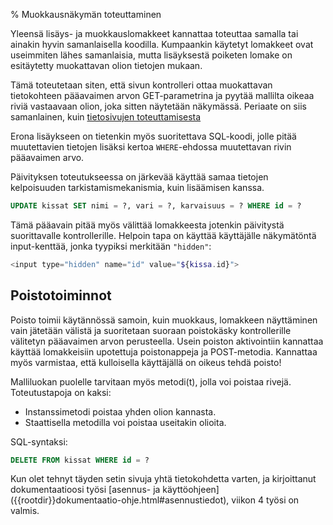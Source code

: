 % Muokkausnäkymän toteuttaminen
<!-- order: 10 -->
<!-- tags: viikko4-java -->

<wip />

Yleensä lisäys- ja muokkauslomakkeet kannattaa toteuttaa samalla tai ainakin hyvin samanlaisella koodilla.
Kumpaankin käytetyt lomakkeet ovat useimmiten lähes samanlaisia, mutta lisäyksestä poiketen
lomake on esitäytetty muokattavan olion tietojen mukaan. 

Tämä toteutetaan siten, että sivun kontrolleri ottaa muokattavan tietokohteen pääavaimen arvon GET-parametrina ja 
pyytää mallilta oikeaa riviä vastaavaan olion, joka sitten näytetään näkymässä.
Periaate on siis samanlainen, kuin 
[tietosivujen toteuttamisesta](listausnakymat.html#tietosivut)

Erona lisäykseen on tietenkin myös suoritettava SQL-koodi, jolle pitää muutettavien tietojen lisäksi kertoa `WHERE`-ehdossa muutettavan rivin pääavaimen arvo.

Päivityksen toteutukseessa on järkevää käyttää samaa tietojen kelpoisuuden tarkistamismekanismia, kuin lisäämisen kanssa.

~~~sql
UPDATE kissat SET nimi = ?, vari = ?, karvaisuus = ? WHERE id = ?
~~~

Tämä pääavain pitää myös välittää lomakkeesta jotenkin päivitystä suorittavalle kontrollerille. 
Helpoin tapa on käyttää käyttäjälle näkymätöntä input-kenttää, jonka tyypiksi merkitään `"hidden"`:

~~~php
<input type="hidden" name="id" value="${kissa.id}">
~~~

## Poistotoiminnot

Poisto toimii käytännössä samoin, kuin muokkaus, lomakkeen näyttäminen vain jätetään välistä ja suoritetaan suoraan poistokäsky kontrollerille välitetyn pääavaimen arvon perusteella.
Usein poiston aktivointiin kannattaa käyttää lomakkeisiin upotettuja poistonappeja ja POST-metodia.
Kannattaa myös varmistaa, että kulloisella käyttäjällä on oikeus tehdä poisto!

Malliluokan puolelle tarvitaan myös metodi(t), jolla voi poistaa rivejä. Toteutustapoja on kaksi:

  * Instanssimetodi poistaa yhden olion kannasta.
  * Staattisella metodilla voi poistaa useitakin olioita.
 
SQL-syntaksi:

~~~sql
DELETE FROM kissat WHERE id = ?
~~~

<last>
Kun olet tehnyt täyden setin sivuja yhtä tietokohdetta varten, ja kirjoittanut dokumentaatioosi työsi 
[asennus- ja käyttöohjeen]({{rootdir}}dokumentaatio-ohje.html#asennustiedot),
viikon 4 työsi on valmis.
</last>
